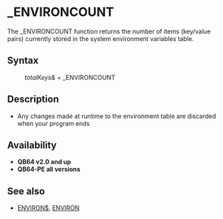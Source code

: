 <style>pre.codeide, pre.outputfixed, .outputcrt0 { background-color: #000 !important; color: #FFF !important; }</style><!DOCTYPE html>
<html class="client-nojs" dir="ltr" lang="en">
<head>
<title>_ENVIRONCOUNT - QB64 Phoenix Edition Wiki</title>
</head>
<body class="mediawiki ltr sitedir-ltr mw-hide-empty-elt ns-0 ns-subject page-ENVIRONCOUNT rootpage-ENVIRONCOUNT skin-vector action-view skin-vector-legacy vector-feature-language-in-header-enabled vector-feature-language-in-main-page-header-disabled vector-feature-language-alert-in-sidebar-disabled vector-feature-sticky-header-disabled vector-feature-sticky-header-edit-disabled vector-feature-table-of-contents-disabled vector-feature-visual-enhancement-next-disabled">
<div class="mw-body" id="content" role="main">
<a id="top"></a>
<h1 class="firstHeading mw-first-heading" id="firstHeading">_ENVIRONCOUNT</h1>
<div class="vector-body" id="bodyContent">
<div class="mw-body-content mw-content-ltr" dir="ltr" id="mw-content-text" lang="en"><div class="mw-parser-output"><p>The <a class="mw-selflink selflink">_ENVIRONCOUNT</a> function returns the number of items (key/value pairs) currently stored in the system environment variables table.
</p>
<h2><span class="mw-headline" id="Syntax">Syntax</span></h2>
<dl><dd><i>totalKeys&amp;</i> = <a class="mw-selflink selflink">_ENVIRONCOUNT</a></dd></dl>
<p>
</p>
<h2><span class="mw-headline" id="Description">Description</span></h2>
<ul><li>Any changes made at runtime to the environment table are discarded when your program ends</li></ul>
<p>
</p>
<h2><span class="mw-headline" id="Availability">Availability</span></h2>
<ul><li><b>QB64 v2.0 and up</b></li>
<li><b>QB64-PE all versions</b></li></ul>
<p>
</p>
<h2><span class="mw-headline" id="See_also">See also</span></h2>
<ul><li><a href="ENVIRON$" title="ENVIRON$">ENVIRON$</a>, <a href="ENVIRON" title="ENVIRON">ENVIRON</a></li></ul>
<p>
</p>
<!-- 
NewPP limit report
Cached time: 20240715062610
Cache expiry: 86400
Reduced expiry: false
Complications: [show‐toc]
CPU time usage: 0.019 seconds
Real time usage: 0.025 seconds
Preprocessor visited node count: 20/1000000
Post‐expand include size: 600/2097152 bytes
Template argument size: 10/2097152 bytes
Highest expansion depth: 3/100
Expensive parser function count: 0/100
Unstrip recursion depth: 0/20
Unstrip post‐expand size: 0/5000000 bytes
-->
<!--
Transclusion expansion time report (%,ms,calls,template)
100.00%   13.585      1 -total
 20.08%    2.728      1 Template:PageSyntax
 16.81%    2.284      1 Template:Parameter
 15.98%    2.171      1 Template:PageDescription
 15.75%    2.140      1 Template:PageAvailability
 13.32%    1.810      1 Template:PageNavigation
 13.16%    1.788      1 Template:PageSeeAlso
-->
<!-- Saved in parser cache with key qb64pnix_mw19894-mwmb_:pcache:idhash:829-0!canonical and timestamp 20240715062609 and revision id 5548.
 -->
</div>
</div>
</div>
</div>
</body>
</html>